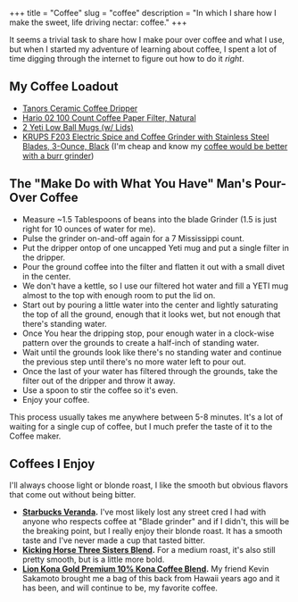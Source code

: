 +++
title = "Coffee"
slug = "coffee"
description = "In which I share how I make the sweet, life driving nectar: coffee."
+++

It seems a trivial task to share how I make pour over coffee and what I use, but when I started my adventure of learning about coffee, I spent a lot of time digging through the internet to figure out how to do it _right_. 

## My Coffee Loadout

- [Tanors Ceramic Coffee Dripper](https://www.amazon.com/gp/product/B00JNZ7VNW/ref=oh_aui_detailpage_o08_s00?ie=UTF8&psc=1)
- [Hario 02 100 Count Coffee Paper Filter, Natural](https://www.amazon.com/gp/product/B001O0R46I/ref=oh_aui_detailpage_o08_s00?ie=UTF8&psc=1)
- [2 Yeti Low Ball Mugs (w/ Lids)](http://www.amazon.com/Yeti-Coolers-Stainless-Rambler-Lowball/dp/B015AI227K?ie=UTF8&keywords=yeti%20lowball&qid=1459476656&ref_=sr_1_1&sr=8-1)
- [KRUPS F203 Electric Spice and Coffee Grinder with Stainless Steel Blades, 3-Ounce, Black](http://www.amazon.com/KRUPS-Electric-Grinder-Stainless-3-Ounce/dp/B00004SPEU/ref=sr_1_1?ie=UTF8&qid=1459476677&sr=8-1&keywords=grinder+krups) (I'm cheap and know my [coffee would be better with a burr grinder](
http://drinks.seriouseats.com/2014/01/replace-blade-grinder-with-burr-grinder-best-coffee-equipment-advice.html))

## The "Make Do with What You Have" Man's Pour-Over Coffee

- Measure ~1.5 Tablespoons of beans into the blade Grinder (1.5 is just right for 10 ounces of water for me).
- Pulse the grinder on-and-off again for a 7 Mississippi count.
- Put the dripper ontop of one uncapped Yeti mug and put a single filter in the dripper.
- Pour the ground coffee into the filter and flatten it out with a small divet in the center.
- We don't have a kettle, so I use our filtered hot water and fill a YETI mug almost to the top with enough room to put the lid on.
- Start out by pouring a little water into the center and lightly saturating the top of all the ground, enough that it looks wet, but not enough that there's standing water.
- Once You hear the dripping stop, pour enough water in a clock-wise pattern over the grounds to create a half-inch of standing water.
- Wait until the grounds look like there's no standing water and continue the previous step until there's no more water left to pour out.
- Once the last of your water has filtered through the grounds, take the filter out of the dripper and throw it away.
- Use a spoon to stir the coffee so it's even.
- Enjoy your coffee.

This process usually takes me anywhere between 5-8 minutes. It's a lot of waiting for a single cup of coffee, but I much prefer the taste of it to the Coffee maker.

## Coffees I Enjoy

I'll always choose light or blonde roast, I like the smooth but obvious flavors that come out without being bitter.

- **[Starbucks Veranda](http://www.amazon.com/Starbucks-Veranda-Blend-x2122-Coffee/dp/B006WA2H9Y/ref=sr_1_1_a_it?ie=UTF8&qid=1459476713&sr=8-1&keywords=starbucks+veranda+bean).** I've most likely lost any street cred I had with anyone who respects coffee at "Blade grinder" and if I didn't, this will be the breaking point, but I really enjoy their blonde roast. It has a smooth taste and I've never made a cup that tasted bitter.
- **[Kicking Horse Three Sisters Blend](http://www.amazon.com/Kicking-Horse-Coffee-Sisters-Medium/dp/B0027Z5J6G/ref=sr_1_3_a_it?ie=UTF8&qid=1459476752&sr=8-3&keywords=kicking+horse).** For a medium roast, it's also still pretty smooth, but is a little more bold.
- **[Lion Kona Gold Premium 10% Kona Coffee Blend](http://www.amazon.com/Kona-Gold-Premium-Coffee-Blend/dp/B00EZG6URC/ref=sr_1_3_a_it?ie=UTF8&qid=1459476787&sr=8-3&keywords=lion+kona).** My friend Kevin Sakamoto brought me a bag of this back from Hawaii years ago and it has been, and will continue to be, my favorite coffee.
